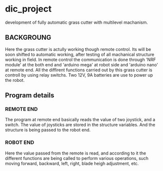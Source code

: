 # dic_project
development of fully automatic grass cutter with multilevel machanism.
##  BACKGROUNG
Here the grass cutter is actully working though remote control. Its will be soon shifted to automatic working, after testing of all machanical structure working in field.
In remote control the communication is done through 'NRF module' at the both end and 'arduino mega' at robot side and 'arduino nano' at remote end.
All the diffirent functions carried out by this grass cutter is controll by using relay switchs.
Two 12V, 9A batteries are use to power up the robot.
## Program details

### REMOTE END

The program at remote end basically reads the value of two joystick, and a switch.
The value of joysticks are stored in the structure variables.
And the structure is being passed to the robot end.

### ROBOT END

Here the value passed from the remote is read, and according to it the different functions are being called to perform various operations, such moving forward, backward, left, right, blade heigh adjustment, etc.
